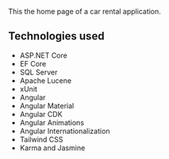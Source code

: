 This the home page of a car rental application.

## Technologies used
- ASP.NET Core
- EF Core
- SQL Server
- Apache Lucene
- xUnit
- Angular
- Angular Material
- Angular CDK
- Angular Animations
- Angular Internationalization
- Tailwind CSS
- Karma and Jasmine